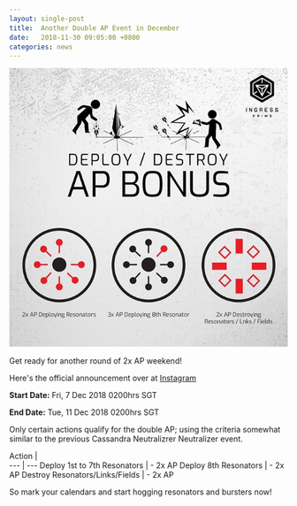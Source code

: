 ```yaml
---
layout: single-post
title:  Another Double AP Event in December
date:   2018-11-30 09:05:00 +0800
categories: news
---
```

<img src="/assets/images/news/dec10_2x.jpg">

Get ready for another round of 2x AP weekend!

Here's the official announcement over at [Instagram](https://www.instagram.com/p/Bqx7ZzmjRmE/)

**Start Date:** Fri, 7 Dec 2018 0200hrs SGT 

**End Date:** Tue, 11 Dec 2018 0200hrs SGT

Only certain actions qualify for the double AP; using the criteria somewhat similar to the previous Cassandra Neutralizrer Neutralizer event.

Action |  
--- | --- 
Deploy 1st to 7th Resonators   | - 2x AP
Deploy 8th Resonators  | - 2x AP
Destroy Resonators/Links/Fields  | - 2x AP

So mark your calendars and start hogging resonators and bursters now!



